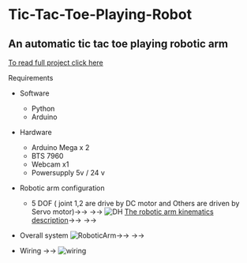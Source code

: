# Tic-Tac-Toe-Playing-Robot
## An automatic tic tac toe playing robotic arm
[To read full project click here](https://drive.google.com/file/d/1yrf8xU4mUpIAqjrlPP5hcFtp_RU5xsfe/view)

Requirements

- Software
  - Python
  - Arduino
- Hardware
  - Arduino Mega x 2
  - BTS 7960
  - Webcam x1
  - Powersupply 5v / 24 v

- Robotic arm configuration
  - 5 DOF ( joint 1,2 are drive by DC motor and Others are driven by Servo motor)→→
  →→
![DH](https://user-images.githubusercontent.com/56642026/74012906-e7832680-49bd-11ea-9a3e-02688e06c226.PNG)
[The robotic arm kinematics description](https://github.com/PatornJantara/robot-manipulator-kinematics-sim)→→
→→

- Overall system
![RoboticArm](https://user-images.githubusercontent.com/56642026/74011917-983bf680-49bb-11ea-90d7-d1805aa0ad88.PNG)→→
→→
- Wiring
→→
![wiring](https://user-images.githubusercontent.com/56642026/74014263-e0114c80-49c0-11ea-90d7-85c58f423b53.PNG)
